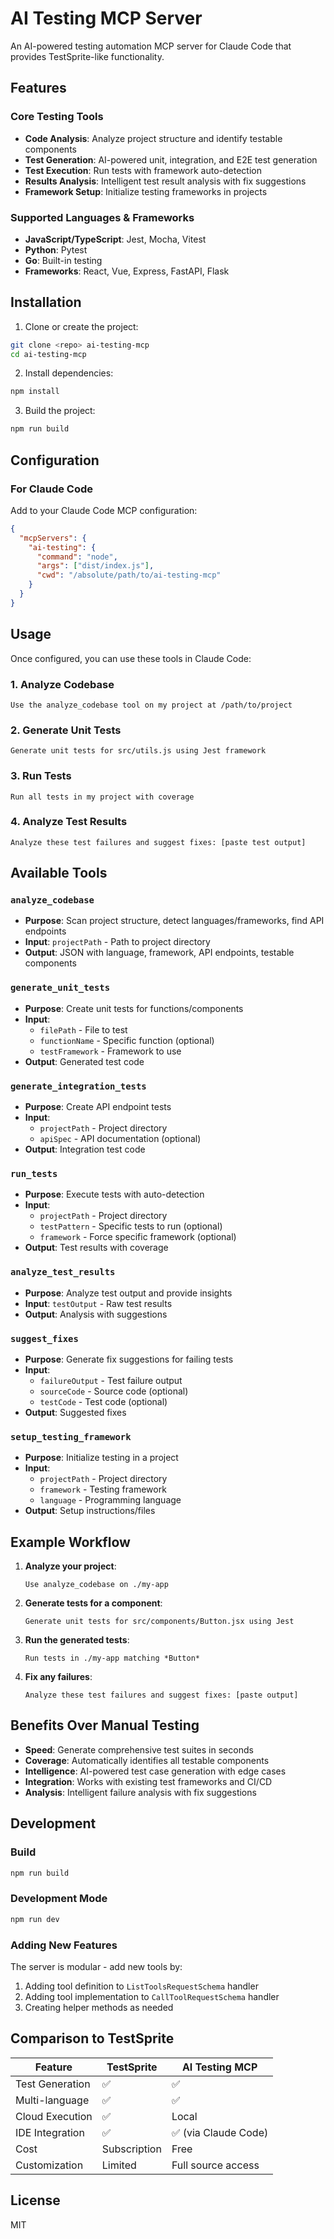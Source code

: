 # AI Testing MCP Server

An AI-powered testing automation MCP server for Claude Code that provides TestSprite-like functionality.

## Features

### Core Testing Tools
- **Code Analysis**: Analyze project structure and identify testable components
- **Test Generation**: AI-powered unit, integration, and E2E test generation
- **Test Execution**: Run tests with framework auto-detection
- **Results Analysis**: Intelligent test result analysis with fix suggestions
- **Framework Setup**: Initialize testing frameworks in projects

### Supported Languages & Frameworks
- **JavaScript/TypeScript**: Jest, Mocha, Vitest
- **Python**: Pytest
- **Go**: Built-in testing
- **Frameworks**: React, Vue, Express, FastAPI, Flask

## Installation

1. Clone or create the project:
```bash
git clone <repo> ai-testing-mcp
cd ai-testing-mcp
```

2. Install dependencies:
```bash
npm install
```

3. Build the project:
```bash
npm run build
```

## Configuration

### For Claude Code
Add to your Claude Code MCP configuration:

```json
{
  "mcpServers": {
    "ai-testing": {
      "command": "node",
      "args": ["dist/index.js"],
      "cwd": "/absolute/path/to/ai-testing-mcp"
    }
  }
}
```

## Usage

Once configured, you can use these tools in Claude Code:

### 1. Analyze Codebase
```
Use the analyze_codebase tool on my project at /path/to/project
```

### 2. Generate Unit Tests
```
Generate unit tests for src/utils.js using Jest framework
```

### 3. Run Tests
```
Run all tests in my project with coverage
```

### 4. Analyze Test Results
```
Analyze these test failures and suggest fixes: [paste test output]
```

## Available Tools

### `analyze_codebase`
- **Purpose**: Scan project structure, detect languages/frameworks, find API endpoints
- **Input**: `projectPath` - Path to project directory
- **Output**: JSON with language, framework, API endpoints, testable components

### `generate_unit_tests`
- **Purpose**: Create unit tests for functions/components
- **Input**: 
  - `filePath` - File to test
  - `functionName` - Specific function (optional)
  - `testFramework` - Framework to use
- **Output**: Generated test code

### `generate_integration_tests`
- **Purpose**: Create API endpoint tests
- **Input**: 
  - `projectPath` - Project directory
  - `apiSpec` - API documentation (optional)
- **Output**: Integration test code

### `run_tests`
- **Purpose**: Execute tests with auto-detection
- **Input**: 
  - `projectPath` - Project directory
  - `testPattern` - Specific tests to run (optional)
  - `framework` - Force specific framework (optional)
- **Output**: Test results with coverage

### `analyze_test_results`
- **Purpose**: Analyze test output and provide insights
- **Input**: `testOutput` - Raw test results
- **Output**: Analysis with suggestions

### `suggest_fixes`
- **Purpose**: Generate fix suggestions for failing tests
- **Input**: 
  - `failureOutput` - Test failure output
  - `sourceCode` - Source code (optional)
  - `testCode` - Test code (optional)
- **Output**: Suggested fixes

### `setup_testing_framework`
- **Purpose**: Initialize testing in a project
- **Input**: 
  - `projectPath` - Project directory
  - `framework` - Testing framework
  - `language` - Programming language
- **Output**: Setup instructions/files

## Example Workflow

1. **Analyze your project**:
   ```
   Use analyze_codebase on ./my-app
   ```

2. **Generate tests for a component**:
   ```
   Generate unit tests for src/components/Button.jsx using Jest
   ```

3. **Run the generated tests**:
   ```
   Run tests in ./my-app matching *Button*
   ```

4. **Fix any failures**:
   ```
   Analyze these test failures and suggest fixes: [paste output]
   ```

## Benefits Over Manual Testing

- **Speed**: Generate comprehensive test suites in seconds
- **Coverage**: Automatically identifies all testable components
- **Intelligence**: AI-powered test case generation with edge cases
- **Integration**: Works with existing test frameworks and CI/CD
- **Analysis**: Intelligent failure analysis with fix suggestions

## Development

### Build
```bash
npm run build
```

### Development Mode
```bash
npm run dev
```

### Adding New Features
The server is modular - add new tools by:
1. Adding tool definition to `ListToolsRequestSchema` handler
2. Adding tool implementation to `CallToolRequestSchema` handler
3. Creating helper methods as needed

## Comparison to TestSprite

| Feature | TestSprite | AI Testing MCP |
|---------|------------|----------------|
| Test Generation | ✅ | ✅ |
| Multi-language | ✅ | ✅ |
| Cloud Execution | ✅ | Local |
| IDE Integration | ✅ | ✅ (via Claude Code) |
| Cost | Subscription | Free |
| Customization | Limited | Full source access |

## License

MIT